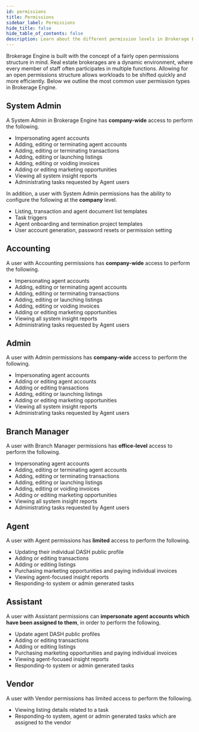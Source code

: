 ```yaml
---
id: permissions
title: Permissions
sidebar_label: Permissions
hide_title: false
hide_table_of_contents: false
description: Learn about the different permission levels in Brokerage Engine.
---
```

Brokerage Engine is built with the concept of a fairly open permissions structure in mind. Real estate brokerages are a dynamic environment, where every member of staff often participates in multiple functions. Allowing for an open permissions structure allows workloads to be shifted quickly and more efficiently. Below we outline the most common user permission types in Brokerage Engine.

## System Admin
A System Admin in Brokerage Engine has **company-wide** access to perform the following.
- Impersonating agent accounts
- Adding, editing or terminating agent accounts
- Adding, editing or terminating transactions
- Adding, editing or launching listings
- Adding, editing or voiding invoices
- Adding or editing marketing opportunities
- Viewing all system insight reports
- Administrating tasks requested by Agent users

In addition, a user with System Admin permissions has the ability to configure the following at the **company** level.
- Listing, transaction and agent document list templates
- Task triggers
- Agent onboarding and termination project templates
- User account generation, password resets or permission setting

## Accounting
A user with Accounting permissions has **company-wide** access to perform the following.
- Impersonating agent accounts
- Adding, editing or terminating agent accounts
- Adding, editing or terminating transactions
- Adding, editing or launching listings
- Adding, editing or voiding invoices
- Adding or editing marketing opportunities
- Viewing all system insight reports
- Administrating tasks requested by Agent users

## Admin
A user with Admin permissions has **company-wide** access to perform the following.
- Impersonating agent accounts
- Adding or editing agent accounts
- Adding or editing transactions
- Adding, editing or launching listings
- Adding or editing marketing opportunities
- Viewing all system insight reports
- Administrating tasks requested by Agent users

## Branch Manager
A user with Branch Manager permissions has **office-level** access to perform the following.
- Impersonating agent accounts
- Adding, editing or terminating agent accounts
- Adding, editing or terminating transactions
- Adding, editing or launching listings
- Adding, editing or voiding invoices
- Adding or editing marketing opportunities
- Viewing all system insight reports
- Administrating tasks requested by Agent users

## Agent
A user with Agent permissions has **limited** access to perform the following.
- Updating their individual DASH public profile
- Adding or editing transactions
- Adding or editing listings
- Purchasing marketing opportunities and paying individual invoices
- Viewing agent-focused insight reports
- Responding-to system or admin generated tasks

## Assistant
A user with Assistant permissions can **impersonate agent accounts which have been assigned to them**, in order to perform the following.
- Update agent DASH public profiles
- Adding or editing transactions
- Adding or editing listings
- Purchasing marketing opportunities and paying individual invoices
- Viewing agent-focused insight reports
- Responding-to system or admin generated tasks

## Vendor
A user with Vendor permissions has limited access to perform the following.
- Viewing listing details related to a task
- Responding-to system, agent or admin generated tasks which are assigned to the vendor